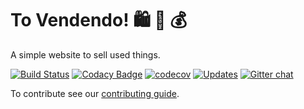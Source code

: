 # To Vendendo! 🛍 🛒 💰

A simple website to sell used things.

[![Build Status](https://travis-ci.org/anapaulagomes/to-vendendo.svg?branch=master)](https://travis-ci.org/anapaulagomes/to-vendendo) [![Codacy Badge](https://api.codacy.com/project/badge/Grade/a37c90ffdde44a71b6df930fa16a409f)](https://www.codacy.com/app/anapaulagomes/to-vendendo?utm_source=github.com&amp;utm_medium=referral&amp;utm_content=anapaulagomes/to-vendendo&amp;utm_campaign=Badge_Grade) [![codecov](https://codecov.io/gh/anapaulagomes/to-vendendo/branch/master/graph/badge.svg)](https://codecov.io/gh/anapaulagomes/to-vendendo) [![Updates](https://pyup.io/repos/github/anapaulagomes/to-vendendo/shield.svg)](https://pyup.io/repos/github/anapaulagomes/to-vendendo/) [![Gitter chat](https://badges.gitter.im/to-vendendo/Lobby.png)](https://gitter.im/to-vendendo/Lobby)

To contribute see our [contributing guide](CONTRIBUTING.md).